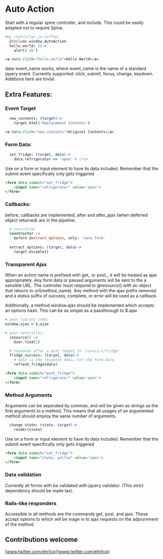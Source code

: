 # Auto Action

Start with a regular spine controller, and include.  This could be easily adapted not to require Spine.

```coffeescript
#my_controller.js.coffee:
  @include window.AutoAction
  hello_world: ()->
    alert('ok')
```

```html
<a data-click="hello_world">Hello World</a>
````

data-event_name works, where event_name is the name of a standard jquery event.  Currently supported: click, submit, focus, change, keydown.  Additions here are trivial.


## Extra Features:

### Event Target

```coffeescript
  new_contents: (target)->
    target.html('Replacement Contents')
```

```html
<a data-click="new_contents">Original Contents</a>
````

### Form Data:

```coffeescript
  set_fridge: (target, data)->
    data.refrigerator == 'open' # true
```

Use on a form or input element to have its data included.  Remember that the submit event specifically only gets triggered

```html
<form data-submit="set_fridge">
	<input name="refrigerator" value='open'>
</form>
```

### Callbacks:

before, callbacks are implemented, after and after_ajax (when deferred object returned) are in the pipeline.

```coffeescript
  # controller
  constructor ->
    before @extract_options, only: 'send_form'
  
  extract_options: (target, data)->
    target.disable()
```

### Transparent Ajax

When an action name is prefixed with get_ or post_, it will be treated as ajax appropriately.  Any form data or passed arguments will be sent to the a sensible URL.  The controller must respond to @resource() with an object that returns to url(method_name).  Any method with the ajax prefix removed and a status suffix of success, complete, or error will be used as a callback.

Additionally, a method window.ajax should be implemented which accepts an options hash.  This can be as simple as a passthrough to $.ajax

```coffeescript
# your library code:
window.ajax = $.ajax

# your controller:
  resource() ->
    User.find(1)

  # response after a post reqest to '/users/1/fridge'
  fridge_success: (target, data)->
    # data is the response data, not the form data
    refresh_fridge(data)
```

```html
<form data-submit="post_fridge">
	<input name="refrigerator" value='open'>
</form>
```

### Method Arguments 

Arguments can be seperated by commas, and will be given as strings as the first arguments to a method.  This means that all usages of an argumented method should employ the same number of arguments.

```coffeescript
  change_state: (state, target)->
    render(state)
```

Use on a form or input element to have its data included.  Remember that the submit event specifically only gets triggered

```html
<form data-submit="set_fridge">
	<input name="state, yellow" value='open'>
</form>
```

### Data validation

Currently all forms with be validated with jquery validator.  (This strict dependency should be made lax).

### Rails-like responders

Accessible in all methods are the commands get, post, and ajax.  These accept options to which will be mage in to ajax requests on the adjournment of the method.

## Contributions welcome
[www.twitter.com/ehrlicp](www.twitter.com/ehrlicp)